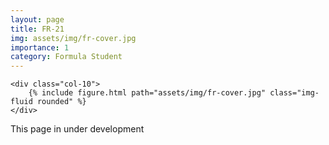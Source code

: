 ```yaml
---
layout: page
title: FR-21
img: assets/img/fr-cover.jpg
importance: 1
category: Formula Student
---
```

<div class="row justify-content-sm-center">

    <div class="col-10">
        {% include figure.html path="assets/img/fr-cover.jpg" class="img-fluid rounded" %}
    </div>
</div>

This page in under development